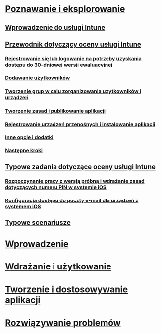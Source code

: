 # [Poznawanie i eksplorowanie](introduction-to-microsoft-intune.md)
## [Wprowadzenie do usługi Intune](introduction-to-microsoft-intune.md)
## [Przewodnik dotyczący oceny usługi Intune](get-started-with-a-30-day-trial-of-microsoft-intune.md)
### [Rejestrowanie się lub logowanie na potrzeby uzyskania dostępu do 30-dniowej wersji ewaluacyjnej](get-started-with-a-30-day-trial-of-microsoft-intune-step-1.md)
### [Dodawanie użytkowników](get-started-with-a-30-day-trial-of-microsoft-intune-step-2.md)
### [Tworzenie grup w celu zorganizowania użytkowników i urządzeń](get-started-with-a-30-day-trial-of-microsoft-intune-step-3.md)
### [Tworzenie zasad i publikowanie aplikacji](get-started-with-a-30-day-trial-of-microsoft-intune-step-4.md)
### [Rejestrowanie urządzeń przenośnych i instalowanie aplikacji](get-started-with-a-30-day-trial-of-microsoft-intune-step-5.md)
### [Inne opcje i dodatki](get-started-with-a-30-day-trial-of-microsoft-intune-step-6.md)
### [Następne kroki](get-started-with-a-30-day-trial-of-microsoft-intune-step-7.md)
## [Typowe zadania dotyczące oceny usługi Intune](common-microsoft-intune-evaluation-tasks.md)
### [Rozpoczynanie pracy z wersją próbną i wdrażanie zasad dotyczących numeru PIN w systemie iOS](start-a-microsoft-intune-trial-and-deploy-ios-pin-policy.md)
### [Konfiguracja dostępu do poczty e-mail dla urządzeń z systemem iOS](set-up-email-access-for-ios-devices-using-microsoft-intune.md)
## [Typowe scenariusze](common-ways-to-use-intune.md)

<!--- ## [Intune FAQ](frequently-asked-questions-for-microsoft-intune.md)--->

# [Wprowadzenie](/intune/get-started/what-to-know-before-you-start-microsoft-intune)
<!-- # [Plan and Design](/intune/plan-design/ways-to-do-enterprise-mobility) -->
# [Wdrażanie i użytkowanie](/intune/deploy-use/overview-of-device-and-app-lifecycles-in-microsoft-intune)
# [Tworzenie i dostosowywanie aplikacji](/intune/develop/intune-app-sdk)
# [Rozwiązywanie problemów](/intune/troubleshoot/general-troubleshooting-tips-for-microsoft-intune)


<!--HONumber=Jun16_HO3-->


